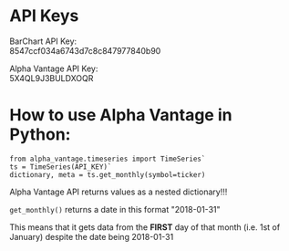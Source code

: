 # API Keys  
BarChart API Key:  
8547ccf034a6743d7c8c847977840b90  

Alpha Vantage API Key:  
5X4QL9J3BULDXOQR


# How to use Alpha Vantage in Python:  

```
from alpha_vantage.timeseries import TimeSeries`  
ts = TimeSeries(API_KEY)`  
dictionary, meta = ts.get_monthly(symbol=ticker)
```  

Alpha Vantage API returns values as a nested dictionary!!!

`get_monthly()` returns a date in this format "2018-01-31"

This means that it gets data from the **FIRST** day of that month (i.e. 1st of January) despite the date being 2018-01-31

